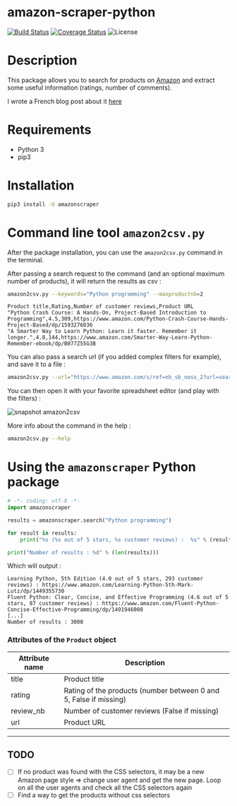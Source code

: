 # amazon-scraper-python

[![Build Status](https://travis-ci.org/tducret/amazon-scraper-python.svg?branch=master)](https://travis-ci.org/tducret/amazon-scraper-python)
[![Coverage Status](https://coveralls.io/repos/github/tducret/amazon-scraper-python/badge.svg)](https://coveralls.io/github/tducret/amazon-scraper-python)
![License](https://img.shields.io/badge/license-MIT-lightgray.svg) 

# Description

This package allows you to search for products on [Amazon](https://www.amazon.com/) and extract some useful information (ratings, number of comments).

I wrote a French blog post about it [here](https://www.tducret.com/scraping/2018/06/05/amazon2csv-ou-comment-filtrer-les-produits-d-amazon-dans-excel.html)

# Requirements

- Python 3
- pip3

# Installation

```bash
pip3 install -U amazonscraper
```

# Command line tool `amazon2csv.py`

After the package installation, you can use the `amazon2csv.py` command in the terminal.

After passing a search request to the command (and an optional maximum number of products), it will return the results as csv :

```bash
amazon2csv.py --keywords="Python programming" --maxproductnb=2
```

```csv
Product title,Rating,Number of customer reviews,Product URL
"Python Crash Course: A Hands-On, Project-Based Introduction to Programming",4.5,309,https://www.amazon.com/Python-Crash-Course-Hands-Project-Based/dp/1593276036
"A Smarter Way to Learn Python: Learn it faster. Remember it longer.",4.8,144,https://www.amazon.com/Smarter-Way-Learn-Python-Remember-ebook/dp/B077Z55G3B
```

You can also pass a search url (if you added complex filters for example), and save it to a file :

```bash
amazon2csv.py --url="https://www.amazon.com/s/ref=nb_sb_noss_2?url=search-alias%3Daps&field-keywords=python+scraping" > output.csv
```

You can then open it with your favorite spreadsheet editor (and play with the filters) :

![snapshot amazon2csv](snapshot_amazon2csv.png)

More info about the command in the help :

```bash
amazon2csv.py --help
```

# Using the `amazonscraper` Python package

```python
# -*- coding: utf-8 -*-
import amazonscraper

results = amazonscraper.search("Python programming")

for result in results:
    print("%s (%s out of 5 stars, %s customer reviews) :  %s" % (result.title, result.rating, result.review_nb, result.url))

print("Number of results : %d" % (len(results)))

```

Which will output :

```
Learning Python, 5th Edition (4.0 out of 5 stars, 293 customer reviews) : https://www.amazon.com/Learning-Python-5th-Mark-Lutz/dp/1449355730
Fluent Python: Clear, Concise, and Effective Programming (4.6 out of 5 stars, 87 customer reviews) : https://www.amazon.com/Fluent-Python-Concise-Effective-Programming/dp/1491946008
[...]
Number of results : 3000
```

### Attributes of the `Product` object

Attribute name      | Description
------------------- | ---------------------------------------
title               | Product title
rating      	    | Rating of the products (number between 0 and 5, False if missing)
review_nb	        | Number of customer reviews (False if missing)
url 				| Product URL

--------------

## TODO

- [ ] If no product was found with the CSS selectors, it may be a new Amazon page style => change user agent and get the new page. Loop on all the user agents and check all the CSS selectors again
- [ ] Find a way to get the products without css selectors